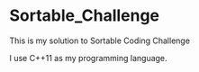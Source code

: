 # Sortable_Challenge
This is my solution to Sortable Coding Challenge

I use C++11 as my programming language.
